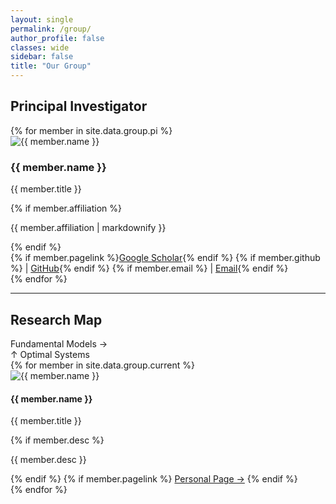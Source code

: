 ```yaml
---
layout: single
permalink: /group/
author_profile: false
classes: wide
sidebar: false
title: "Our Group"
---
```


## Principal Investigator
<div class="pi-container">
  {% for member in site.data.group.pi %}
  <div class="pi-card">
    <img src="{{ member.photolink | relative_url }}" alt="{{ member.name }}" class="pi-photo">
    <div class="pi-info">
      <h3>{{ member.name }}</h3>
      <p class="degree">{{ member.title }}</p>
      {% if member.affiliation %}
        <p class="affiliation">{{ member.affiliation | markdownify }}</p>
      {% endif %}
      <div class="links">
        {% if member.pagelink %}<a href="{{ member.pagelink }}" target="_blank">Google Scholar</a>{% endif %}
        {% if member.github %} | <a href="{{ member.github }}" target="_blank">GitHub</a>{% endif %}
        {% if member.email %} | <a href="mailto:{{ member.email }}">Email</a>{% endif %}
      </div>
    </div>
  </div>
  {% endfor %}
</div>

---

## Research Map
<div class="research-map">
  <div class="axis-label x-axis">Fundamental Models →</div>
  <div class="axis-label y-axis">↑ Optimal Systems</div>
  <div class="members-layer">
    {% for member in site.data.group.current %}
      <div class="member-dot" 
           style="--x: {{ member.x }}%; --y: {{ member.y }}%;">
        <img src="{{ member.photolink | relative_url }}" alt="{{ member.name }}">
        <div class="tooltip">
          <h4>{{ member.name }}</h4>
          <p class="degree">{{ member.title }}</p>
          {% if member.desc %}<p class="desc">{{ member.desc }}</p>{% endif %}
          {% if member.pagelink %}
            <a href="{{ member.pagelink }}" target="_blank">Personal Page →</a>
          {% endif %}
        </div>
      </div>
    {% endfor %}
  </div>
</div>

<script>
/* -------- group-page interaction -------- */
document.addEventListener('DOMContentLoaded', () => {
  const map = document.querySelector('.research-map');
  const dots = document.querySelectorAll('.member-dot');
  dots.forEach(dot => {
    dot.addEventListener('click', () => {
      dots.forEach(d => d.classList.remove('active'));
      dot.classList.add('active');
    });
  });
  // 点击空白区域取消激活
  map.addEventListener('click', e => {
    if (e.target === map) dots.forEach(d => d.classList.remove('active'));
  });
});
</script>
